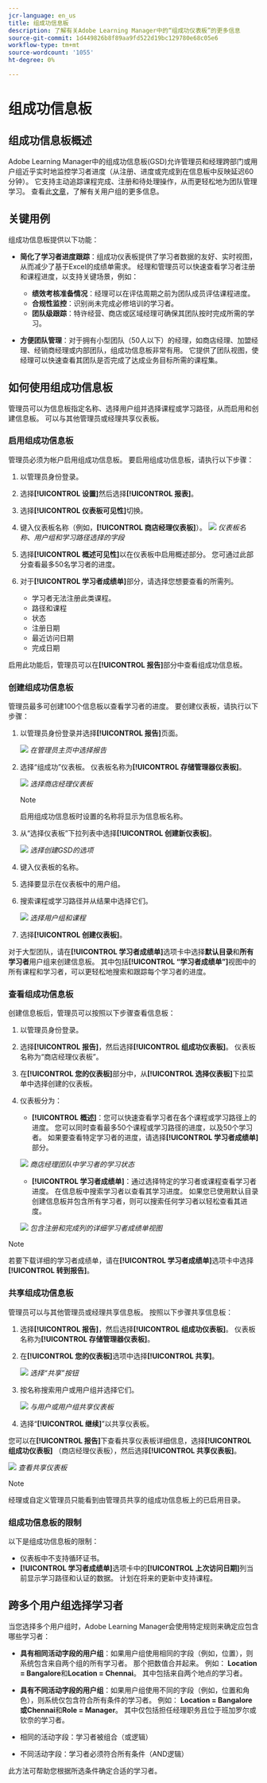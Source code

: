 ```yaml
---
jcr-language: en_us
title: 组成功信息板
description: 了解有关Adobe Learning Manager中的“组成功仪表板”的更多信息
source-git-commit: 1d449826b8f89aa9fd522d19bc129780e68c05e6
workflow-type: tm+mt
source-wordcount: '1055'
ht-degree: 0%

---
```


# 组成功信息板

## 组成功信息板概述

Adobe Learning Manager中的组成功信息板(GSD)允许管理员和经理跨部门或用户组近乎实时地监控学习者进度（从注册、进度或完成到在信息板中反映延迟60分钟）。 它支持主动追踪课程完成、注册和待处理操作，从而更轻松地为团队管理学习。 查看此[文章](/help/migrated/administrators/feature-summary/add-users-user-groups.md)，了解有关用户组的更多信息。

## 关键用例

组成功信息板提供以下功能：

* **简化了学习者进度跟踪**：组成功仪表板提供了学习者数据的友好、实时视图，从而减少了基于Excel的成绩单需求。 经理和管理员可以快速查看学习者注册和课程进度，以支持关键场景，例如：

   * **绩效考核准备情况**：经理可以在评估周期之前为团队成员评估课程进度。
   * **合规性监控**：识别尚未完成必修培训的学习者。
   * **团队级跟踪**：特许经营、商店或区域经理可确保其团队按时完成所需的学习。

* **方便团队管理**：对于拥有小型团队（50人以下）的经理，如商店经理、加盟经理、经销商经理或内部团队，组成功信息板非常有用。 它提供了团队视图，使经理可以快速查看其团队是否完成了达成业务目标所需的课程集。

## 如何使用组成功信息板

管理员可以为信息板指定名称、选择用户组并选择课程或学习路径，从而启用和创建信息板。 可以与其他管理员或经理共享仪表板。

### 启用组成功信息板

管理员必须为帐户启用组成功信息板。 要启用组成功信息板，请执行以下步骤：

1. 以管理员身份登录。
2. 选择&#x200B;**[!UICONTROL 设置]**&#x200B;然后选择&#x200B;**[!UICONTROL 报表]**。
3. 选择&#x200B;**[!UICONTROL 仪表板可见性]**&#x200B;切换。
4. 键入仪表板名称（例如，**[!UICONTROL 商店经理仪表板]**）。
   ![](assets/enable-gsd.png)
   _仪表板名称、用户组和学习路径选择的字段_
5. 选择&#x200B;**[!UICONTROL 概述可见性]**&#x200B;以在仪表板中启用概述部分。 您可通过此部分查看最多50名学习者的进度。
6. 对于&#x200B;**[!UICONTROL 学习者成绩单]**&#x200B;部分，请选择您想要查看的所需列。

   * 学习者无法注册此类课程。
   * 路径和课程
   * 状态
   * 注册日期
   * 最近访问日期
   * 完成日期

启用此功能后，管理员可以在&#x200B;**[!UICONTROL 报告]**&#x200B;部分中查看组成功信息板。

### 创建组成功信息板

管理员最多可创建100个信息板以查看学习者的进度。 要创建仪表板，请执行以下步骤：

1. 以管理员身份登录并选择&#x200B;**[!UICONTROL 报告]**&#x200B;页面。

   ![](assets/go-to-reports.png)
   _在管理员主页中选择报告_

2. 选择“组成功”仪表板。 仪表板名称为&#x200B;**[!UICONTROL 存储管理器仪表板]**。

   ![](assets/team-gsd-dashboard.png)
   _选择商店经理仪表板_

   >[!NOTE]
   >
   >启用组成功信息板时设置的名称将显示为信息板名称。

3. 从“选择仪表板”下拉列表中选择&#x200B;**[!UICONTROL 创建新仪表板]**。

   ![](assets/create-gsd-1.png)
   _选择创建GSD的选项_

4. 键入仪表板的名称。
5. 选择要显示在仪表板中的用户组。
6. 搜索课程或学习路径并从结果中选择它们。

   ![](assets/create-gsd.png)
   _选择用户组和课程_

7. 选择&#x200B;**[!UICONTROL 创建仪表板]**。

对于大型团队，请在&#x200B;**[!UICONTROL 学习者成绩单]**&#x200B;选项卡中选择&#x200B;**默认目录**&#x200B;和&#x200B;**所有学习者**&#x200B;用户组来创建信息板。 其中包括&#x200B;**[!UICONTROL “学习者成绩单”]**&#x200B;视图中的所有课程和学习者，可以更轻松地搜索和跟踪每个学习者的进度。

### 查看组成功信息板

创建信息板后，管理员可以按照以下步骤查看信息板：

1. 以管理员身份登录。
2. 选择&#x200B;**[!UICONTROL 报告]**，然后选择&#x200B;**[!UICONTROL 组成功仪表板]**。
仪表板名称为“商店经理仪表板”。
3. 在&#x200B;**[!UICONTROL 您的仪表板]**&#x200B;部分中，从&#x200B;**[!UICONTROL 选择仪表板]**&#x200B;下拉菜单中选择创建的仪表板。
4. 仪表板分为：
   * **[!UICONTROL 概述]**：您可以快速查看学习者在各个课程或学习路径上的进度。 您可以同时查看最多50个课程或学习路径的进度，以及50个学习者。 如果要查看特定学习者的进度，请选择&#x200B;**[!UICONTROL 学习者成绩单]**&#x200B;部分。

   ![](assets/overview.png)
   _商店经理团队中学习者的学习状态_

   * **[!UICONTROL 学习者成绩单]**：通过选择特定的学习者或课程查看学习者进度。 在信息板中搜索学习者以查看其学习进度。 如果您已使用默认目录创建信息板并包含所有学习者，则可以搜索任何学习者以轻松查看其进度。

   ![](assets/learner-transcript.png)
   _包含注册和完成列的详细学习者成绩单视图_

>[!NOTE]
>
>若要下载详细的学习者成绩单，请在&#x200B;**[!UICONTROL 学习者成绩单]**&#x200B;选项卡中选择&#x200B;**[!UICONTROL 转到报告]**。

### 共享组成功信息板

管理员可以与其他管理员或经理共享信息板。 按照以下步骤共享信息板：

1. 选择&#x200B;**[!UICONTROL 报告]**，然后选择&#x200B;**[!UICONTROL 组成功仪表板]**。 仪表板名称为&#x200B;**[!UICONTROL 存储管理器仪表板]**。
2. 在&#x200B;**[!UICONTROL 您的仪表板]**&#x200B;选项中选择&#x200B;**[!UICONTROL 共享]**。

   ![](assets/share-dashboard.png)
   _选择“共享”按钮_

3. 按名称搜索用户或用户组并选择它们。

   ![](assets/share-gsd.png)
   _与用户或用户组共享仪表板_

4. 选择“**[!UICONTROL 继续]**”以共享仪表板。

您可以在&#x200B;**[!UICONTROL 报告]**&#x200B;下查看共享仪表板详细信息，选择&#x200B;**[!UICONTROL 组成功仪表板]** （商店经理仪表板），然后选择&#x200B;**[!UICONTROL 共享仪表板]**。

![](assets/shared-dashboard.png)
_查看共享仪表板_

>[!NOTE]
>
>经理或自定义管理员只能看到由管理员共享的组成功信息板上的已启用目录。

### 组成功信息板的限制

以下是组成功信息板的限制：

* 仪表板中不支持循环证书。
* **[!UICONTROL 学习者成绩单]**&#x200B;选项卡中的&#x200B;**[!UICONTROL 上次访问日期]**&#x200B;列当前显示学习路径和认证的数据。 计划在将来的更新中支持课程。

## 跨多个用户组选择学习者

当您选择多个用户组时，Adobe Learning Manager会使用特定规则来确定应包含哪些学习者：

* **具有相同活动字段的用户组**：如果用户组使用相同的字段（例如，位置），则系统包含来自两个组的所有学习者。 那个把数值合并起来。 例如： **Location = Bangalore**&#x200B;和&#x200B;**Location = Chennai**。 其中包括来自两个地点的学习者。
* **具有不同活动字段的用户组**：如果用户组使用不同的字段（例如，位置和角色），则系统仅包含符合所有条件的学习者。 例如： **Location = Bangalore或Chennai**&#x200B;和&#x200B;**Role = Manager**。 其中仅包括担任经理职务且位于班加罗尔或钦奈的学习者。

* 相同的活动字段：学习者被组合（或逻辑）
* 不同活动字段：学习者必须符合所有条件（AND逻辑）

此方法可帮助您根据所选条件确定合适的学习者。
